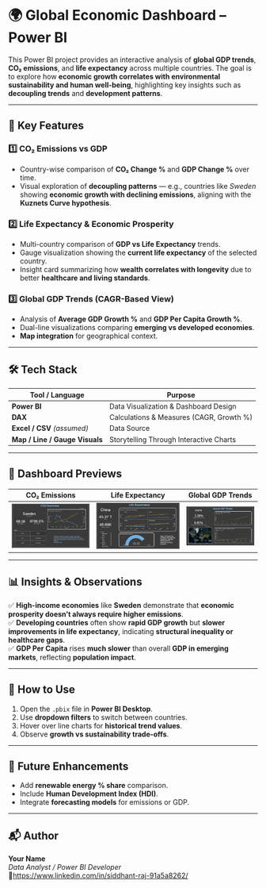 # 🌍 Global Economic Dashboard – Power BI

This Power BI project provides an interactive analysis of **global GDP trends**, **CO₂ emissions**, and **life expectancy** across multiple countries. The goal is to explore how **economic growth correlates with environmental sustainability and human well-being**, highlighting key insights such as **decoupling trends** and **development patterns**.

---

## 📌 Key Features

### 1️⃣ CO₂ Emissions vs GDP
- Country-wise comparison of **CO₂ Change %** and **GDP Change %** over time.
- Visual exploration of **decoupling patterns** — e.g., countries like *Sweden* showing **economic growth with declining emissions**, aligning with the **Kuznets Curve hypothesis**.

### 2️⃣ Life Expectancy & Economic Prosperity
- Multi-country comparison of **GDP vs Life Expectancy** trends.
- Gauge visualization showing the **current life expectancy** of the selected country.
- Insight card summarizing how **wealth correlates with longevity** due to better **healthcare and living standards**.

### 3️⃣ Global GDP Trends (CAGR-Based View)
- Analysis of **Average GDP Growth %** and **GDP Per Capita Growth %**.
- Dual-line visualizations comparing **emerging vs developed economies**.
- **Map integration** for geographical context.

---

## 🛠️ Tech Stack

| Tool / Language | Purpose |
|----------------|---------|
| **Power BI** | Data Visualization & Dashboard Design |
| **DAX** | Calculations & Measures (CAGR, Growth %) |
| **Excel / CSV** *(assumed)* | Data Source |
| **Map / Line / Gauge Visuals** | Storytelling Through Interactive Charts |

---

## 📸 Dashboard Previews

| CO₂ Emissions | Life Expectancy | Global GDP Trends |
|---------------|----------------|------------------|
| ![CO2](co2_Emissions.png) | ![Life](Life_Expectancy.png) | ![GDP](Global_GDP_Trends.png) |



---

## 📊 Insights & Observations

✅ **High-income economies** like **Sweden** demonstrate that **economic prosperity doesn’t always require higher emissions**.  
✅ **Developing countries** often show **rapid GDP growth** but **slower improvements in life expectancy**, indicating **structural inequality or healthcare gaps**.  
✅ **GDP Per Capita** rises **much slower** than overall **GDP in emerging markets**, reflecting **population impact**.  

---

## 🚀 How to Use

1. Open the `.pbix` file in **Power BI Desktop**.
2. Use **dropdown filters** to switch between countries.
3. Hover over line charts for **historical trend values**.
4. Observe **growth vs sustainability trade-offs**.

---

## 📌 Future Enhancements

- Add **renewable energy % share** comparison.
- Include **Human Development Index (HDI)**.
- Integrate **forecasting models** for emissions or GDP.

---

## 📬 Author

**Your Name**  
*Data Analyst / Power BI Developer*  
🔗https://www.linkedin.com/in/siddhant-raj-91a5a8262/

